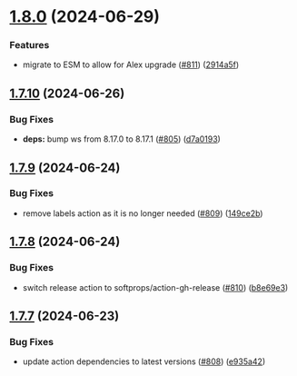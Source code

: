# [1.8.0](https://github.com/EddieHubCommunity/EddieBot/compare/v1.7.10...v1.8.0) (2024-06-29)


### Features

* migrate to ESM to allow for Alex upgrade ([#811](https://github.com/EddieHubCommunity/EddieBot/issues/811)) ([2914a5f](https://github.com/EddieHubCommunity/EddieBot/commit/2914a5f35b911e723ccefe7b0fc17c28de683674))



## [1.7.10](https://github.com/EddieHubCommunity/EddieBot/compare/v1.7.9...v1.7.10) (2024-06-26)


### Bug Fixes

* **deps:** bump ws from 8.17.0 to 8.17.1 ([#805](https://github.com/EddieHubCommunity/EddieBot/issues/805)) ([d7a0193](https://github.com/EddieHubCommunity/EddieBot/commit/d7a01934d1a10e7757366d7908065a686669a096))



## [1.7.9](https://github.com/EddieHubCommunity/EddieBot/compare/v1.7.8...v1.7.9) (2024-06-24)


### Bug Fixes

* remove labels action as it is no longer needed ([#809](https://github.com/EddieHubCommunity/EddieBot/issues/809)) ([149ce2b](https://github.com/EddieHubCommunity/EddieBot/commit/149ce2b263c38ecdcb1bfd6dc041be0c145e61a2))



## [1.7.8](https://github.com/EddieHubCommunity/EddieBot/compare/v1.7.7...v1.7.8) (2024-06-24)


### Bug Fixes

* switch release action to softprops/action-gh-release ([#810](https://github.com/EddieHubCommunity/EddieBot/issues/810)) ([b8e69e3](https://github.com/EddieHubCommunity/EddieBot/commit/b8e69e3abc43ef437cfb2ac6c42884d47cd8f4cc))



## [1.7.7](https://github.com/EddieHubCommunity/EddieBot/compare/v1.7.6...v1.7.7) (2024-06-23)


### Bug Fixes

* update action dependencies to latest versions ([#808](https://github.com/EddieHubCommunity/EddieBot/issues/808)) ([e935a42](https://github.com/EddieHubCommunity/EddieBot/commit/e935a42d0c4126533d66a275fbfdd93162f06165))



